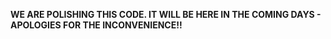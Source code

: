 **WE ARE POLISHING THIS CODE. IT WILL BE HERE IN THE COMING DAYS - APOLOGIES FOR THE INCONVENIENCE!!**
